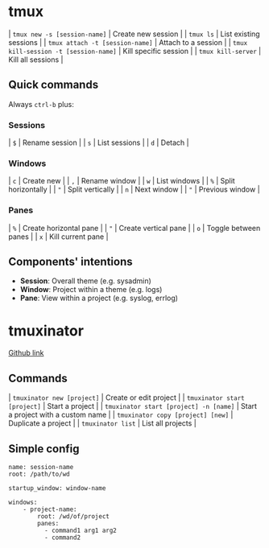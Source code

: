 # tmux

| `tmux new -s [session-name]`          | Create new session        |
| `tmux ls`                             | List existing sessions    |
| `tmux attach -t [session-name]`       | Attach to a session       |
| `tmux kill-session -t [session-name]` | Kill specific session     |
| `tmux kill-server`                    | Kill all sessions         |

## Quick commands

Always `ctrl-b` plus:

### Sessions

| `$` | Rename session  |
| `s` | List sessions   |
| `d` | Detach          |

### Windows

| `c` | Create new          |
| `,` | Rename window       |
| `w` | List windows        |
| `%` | Split horizontally  |
| `"` | Split vertically    |
| `n` | Next window         |
| `"` | Previous window     |

### Panes

| `%` | Create horizontal pane  |
| `"` | Create vertical pane    |
| `o` | Toggle between panes    |
| `x` | Kill current pane       |


## Components' intentions

 - **Session**: Overall theme (e.g. sysadmin)
 - **Window**: Project within a theme (e.g. logs)
 - **Pane**: View within a project (e.g. syslog, errlog)


# tmuxinator

[Github link](https://github.com/tmuxinator/tmuxinator)

## Commands

| `tmuxinator new [project]`                | Create or edit project                |
| `tmuxinator start [project]`              | Start a project                       |
| `tmuxinator start [project] -n [name]`    | Start a project with a custom name    |
| `tmuxinator copy [project] [new]`         | Duplicate a project                   |
| `tmuxinator list`                         | List all projects                     |

## Simple config

```
name: session-name
root: /path/to/wd

startup_window: window-name

windows:
    - project-name:
        root: /wd/of/project
        panes:
          - command1 arg1 arg2
          - command2
```